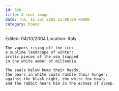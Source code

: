 ```yaml
---
id: 336
title: A cool image
date: Tue, 15 Jul 2003 12:00:00 +0000
category: Poems
---
```


Edited: 04/10/2004
Location: Italy

    The vapors rising off the ice:  
    a sublime landscape of winter:  
    arctic pieces of the sea trapped  
    in the white amber of millennia.

    The seals below bump their heads,  
    the bears in white coats rumble their hunger;  
    against the black night, the white fox howls  
    and the rabbit hears him in the echoes of sleep.


